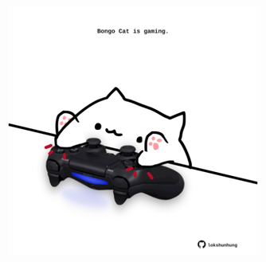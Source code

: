 <!-- built at 27/12/2023, 09:00:40 UTC -->
<p align="center">
  <img width="500" height="500" src="./ReadmeImage.svg">
</p>
